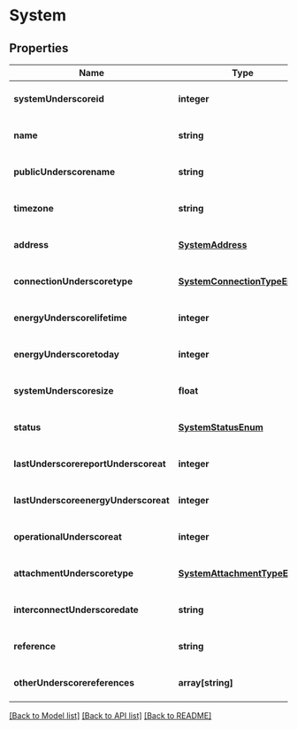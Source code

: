 # System

## Properties
Name | Type | Description | Notes
------------ | ------------- | ------------- | -------------
**systemUnderscoreid** | **integer** |  | [optional] [default to null]
**name** | **string** |  | [optional] [default to null]
**publicUnderscorename** | **string** |  | [optional] [default to null]
**timezone** | **string** |  | [optional] [default to null]
**address** | [**SystemAddress**](SystemAddress.md) |  | [optional] [default to null]
**connectionUnderscoretype** | [**SystemConnectionTypeEnum**](SystemConnectionTypeEnum.md) |  | [optional] [default to null]
**energyUnderscorelifetime** | **integer** |  | [optional] [default to null]
**energyUnderscoretoday** | **integer** |  | [optional] [default to null]
**systemUnderscoresize** | **float** |  | [optional] [default to null]
**status** | [**SystemStatusEnum**](SystemStatusEnum.md) |  | [optional] [default to null]
**lastUnderscorereportUnderscoreat** | **integer** |  | [optional] [default to null]
**lastUnderscoreenergyUnderscoreat** | **integer** |  | [optional] [default to null]
**operationalUnderscoreat** | **integer** |  | [optional] [default to null]
**attachmentUnderscoretype** | [**SystemAttachmentTypeEnum**](SystemAttachmentTypeEnum.md) |  | [optional] [default to null]
**interconnectUnderscoredate** | **string** |  | [optional] [default to null]
**reference** | **string** |  | [optional] [default to null]
**otherUnderscorereferences** | **array[string]** |  | [optional] [default to null]

[[Back to Model list]](../README.md#documentation-for-models) [[Back to API list]](../README.md#documentation-for-api-endpoints) [[Back to README]](../README.md)


